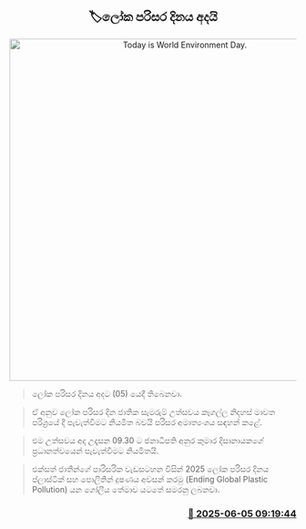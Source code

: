 <p align='center'><b><h2 align='center' title='Today is World Environment Day.'>🏷ලෝ​ක පරිසර දිනය අදයි</h2></b></p>
<p align='center'><img src='https://helakuru.sgp1.cdn.digitaloceanspaces.com/esana/images/lib/world-environment-day-archived.jpg' width='600' alt='Today is World Environment Day.'></p>

> ලෝක පරිසර දිනය අදට (05) යෙදී තිබෙනවා.

> ඒ අනුව ​ලෝ​ක පරිසර දින ජාතික සැමරුම් උත්සවය කෑගල්ල නිදහස් මාවත පරිශ්‍රයේ දී පැවැත්වීමට නියමිත බවයි පරිසර අමාත්‍යංශය සඳහන් කළේ.

> එම උත්සවය අද උදෑසන 09.30 ට ජනාධිපති අනුර කුමාර දිසානායකගේ ප්‍රධානත්වයෙන් පැවැත්වීමට නියමිතයි.

> එක්සත් ජාතීන්ගේ පාරිසරික වැඩසටහන විසින් 2025 ලෝක පරිසර දිනය ප්ලාස්ටික් සහ පොලිතින් දුෂණය අවසන් කරමු (Ending Global Plastic Pollution) යන ගෝලීය තේමාව යටතේ සමරනු ලබනවා.



<h3 align='right'><a href='https://www.helakuru.lk/esana/p/110732/'>📅 2025-06-05 09:19:44</a></h3>
